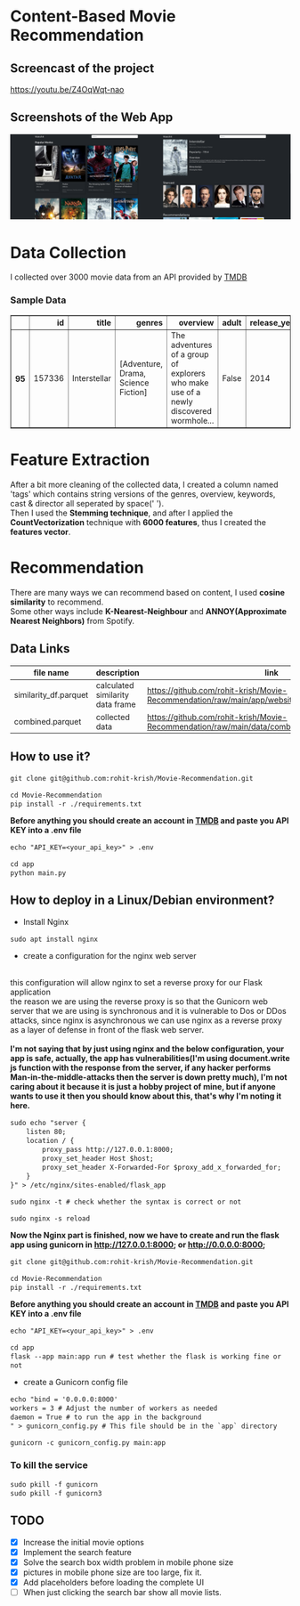 # Content-Based Movie Recommendation
## Screencast of the project

https://youtu.be/Z4OqWqt-nao

## Screenshots of the Web App

![Preview](./previews/preview.png)

# Data Collection

I collected over 3000 movie data from an API provided by [TMDB](https://www.themoviedb.org/)

### Sample Data

<table border="1" class="dataframe">
    <thead>
        <tr style="text-align: right;">
            <th></th>
            <th>id</th>
            <th>title</th>
            <th>genres</th>
            <th>overview</th>
            <th>adult</th>
            <th>release_year</th>
            <th>poster_url</th>
            <th>keywords</th>
            <th>cast</th>
            <th>director</th>
            <th>popularity</th>
        </tr>
    </thead>
    <tbody>
        <tr>
            <th>95</th>
            <td>157336</td>
            <td>Interstellar</td>
            <td>[Adventure, Drama, Science Fiction]</td>
            <td>The adventures of a group of explorers who make use of a newly discovered wormhole...
            </td>
            <td>False</td>
            <td>2014</td>
            <td>https://image.tmdb.org/t/p/w500/gEU2QniE6E77NI6lCU6MxlNBvIx.jpg</td>
            <td>[artificial intelligence, nasa, time warp, spacecraft, expedition, future,...</td>
            <td>[[Matthew McConaughey, /sY2mwpafcwqyYS1sOySu1MENDse.jpg], [Timothée Chalamet,
                /BE2sdjpgsa2rNTFa66f7upkaOP.jpg]...</td>
            <td>[[Christopher Nolan, /xuAIuYSmsUzKlUMBFGVZaWsY3DZ.jpg]]</td>
            <td>128.429</td>
        </tr>
    </tbody>
</table>

# Feature Extraction

After a bit more cleaning of the collected data, I created a column named 'tags' which contains string versions of the genres, overview, keywords, cast & director all seperated by space(' ').<br>
Then I used the <b>Stemming technique</b>, and after I applied the <b>CountVectorization</b> technique with <b>6000 features</b>, thus I created the <b>features vector</b>.

# Recommendation

There are many ways we can recommend based on content, I used <b>cosine similarity</b> to recommend.<br>
Some other ways include <b>K-Nearest-Neighbour</b> and <b>ANNOY(Approximate Nearest Neighbors)</b> from Spotify.


## Data Links

|file name            |description                     |link                                                                                                 |
|---------------------|--------------------------------|-----------------------------------------------------------------------------------------------------|
|similarity_df.parquet|calculated similarity data frame|https://github.com/rohit-krish/Movie-Recommendation/raw/main/app/website/static/similarity_df.parquet|
|combined.parquet     |collected data                  |https://github.com/rohit-krish/Movie-Recommendation/raw/main/data/combined.parquet                   |

## How to use it?

```
git clone git@github.com:rohit-krish/Movie-Recommendation.git
```

```
cd Movie-Recommendation
pip install -r ./requirements.txt
```

<b>Before anything you should create an account in [TMDB](https://developer.themoviedb.org/docs/getting-started) and paste you API KEY into a .env file</b>

```
echo "API_KEY=<your_api_key>" > .env
```

```
cd app
python main.py
```

## How to deploy in a Linux/Debian environment?


- Install Nginx
```
sudo apt install nginx
```
- create a configuration for the nginx web server
<br>
this configuration will allow nginx to set a reverse proxy for our Flask application
<br>
the reason we are using the reverse proxy is so that the Gunicorn web server that we are using is synchronous and it is vulnerable to Dos or DDos attacks, since nginx is asynchronous we can use nginx as a reverse proxy as a layer of defense in front of the flask web server.
<br><br>
<b> I'm not saying that by just using nginx and the below configuration, your app is safe, actually, the app has vulnerabilities(I'm using document.write js function with the response from the server, if any hacker performs Man-in-the-middle-attacks then the server is down pretty much), I'm not caring about it because it is just a hobby project of mine, but if anyone wants to use it then you should know about this, that's why I'm noting it here.</b>

```
sudo echo "server {
    listen 80;
    location / {
        proxy_pass http://127.0.0.1:8000;
        proxy_set_header Host $host;
        proxy_set_header X-Forwarded-For $proxy_add_x_forwarded_for;
    }
}" > /etc/nginx/sites-enabled/flask_app
```

```
sudo nginx -t # check whether the syntax is correct or not
```

```
sudo nginx -s reload
```

<b>Now the Nginx part is finished, now we have to create and run the flask app using gunicorn in http://127.0.0.1:8000; or http://0.0.0.0:8000; </b>

```
git clone git@github.com:rohit-krish/Movie-Recommendation.git
```

```
cd Movie-Recommendation
pip install -r ./requirements.txt
```

<b>Before anything you should create an account in [TMDB](https://developer.themoviedb.org/docs/getting-started) and paste you API KEY into a .env file</b>

```
echo "API_KEY=<your_api_key>" > .env
```

```
cd app
flask --app main:app run # test whether the flask is working fine or not
```

- create a Gunicorn config file
```
echo "bind = '0.0.0.0:8000'
workers = 3 # Adjust the number of workers as needed
daemon = True # to run the app in the background
" > gunicorn_config.py # This file should be in the `app` directory
```

```
gunicorn -c gunicorn_config.py main:app
```

### To kill the service
```
sudo pkill -f gunicorn
sudo pkill -f gunicorn3
```

## TODO

- [x] Increase the initial movie options
- [x] Implement the search feature
- [x] Solve the search box width problem in mobile phone size
- [x] pictures in mobile phone size are too large, fix it.
- [x] Add placeholders before loading the complete UI
- [ ] When just clicking the search bar show all movie lists.
